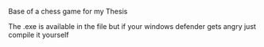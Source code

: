 Base of a chess game for my Thesis

The .exe is available in the file but if your windows defender gets angry just compile it yourself
